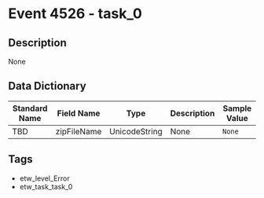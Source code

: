 # Event 4526 - task_0

## Description
None

## Data Dictionary
|Standard Name|Field Name|Type|Description|Sample Value|
|---|---|---|---|---|
|TBD|zipFileName|UnicodeString|None|`None`|

## Tags
* etw_level_Error
* etw_task_task_0